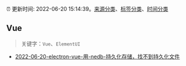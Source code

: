 :alarm_clock: 更新时间: 2022-06-20 15:14:39。[来源分类](../README.md)、[标签分类](../TAGS.md)、[时间分类](../TIMELINE.md)

## Vue


> 关键字：`Vue`、`ElementUI`



- [2022-06-20-electron-vue-用-nedb-持久化存储，找不到持久化文件](https://www.v2ex.com/t/860989) 